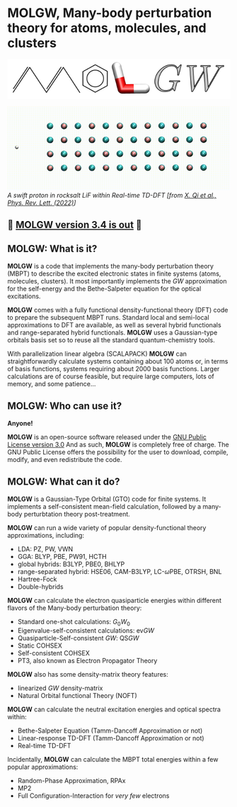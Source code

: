 # MOLGW, Many-body perturbation theory for atoms, molecules, and clusters

![MOLGW](img/molgw.png)

![proton_in_lif](img/lif_channel_ACQZ_translucent.gif)
*A swift proton in rocksalt LiF within Real-time TD-DFT [from [X. Qi et al., Phys. Rev. Lett. (2022)](http://dx.doi.org/10.1103/PhysRevLett.128.043401)]*

## :tada: [MOLGW version 3.4 is out](https://github.com/molgw/molgw/discussions/48) :tada:

## MOLGW: What is it?

**MOLGW**
is a code that implements the many-body perturbation theory (MBPT) to describe the excited electronic states in finite systems (atoms, molecules, clusters).
It most importantly implements the $GW$ approximation for the self-energy and the Bethe-Salpeter equation for the optical excitations.

**MOLGW** comes with a fully functional density-functional theory (DFT) code to prepare the subsequent MBPT runs.
Standard local and semi-local approximations to DFT are available, as well as several hybrid functionals and range-separated hybrid functionals.
**MOLGW** uses a Gaussian-type orbitals basis set so to reuse all the standard quantum-chemistry tools.

With parallelization linear algebra (SCALAPACK)
**MOLGW**
can straightforwardly calculate systems containing about 100 atoms
or, in terms of basis functions, systems requiring about 2000 basis functions.
Larger calculations are of course feasible, but require large computers, lots of memory, and some patience...



## MOLGW: Who can use it?

**Anyone!**

**MOLGW** is an open-source software released under the [GNU Public License version 3.0](http://www.gnu.org/licenses/gpl.html)
And as such, **MOLGW** is completely free of charge. 
The GNU Public License offers the possibility for the user to download, compile, modify, and even redistribute the code.



## MOLGW: What can it do?


**MOLGW** is a Gaussian-Type Orbital (GTO) code for finite systems.
It implements a self-consistent mean-field calculation, followed by a many-body perturbtation theory post-treatment.

**MOLGW** can run a wide variety of popular density-functional theory approximations, including:

- LDA: PZ, PW, VWN
- GGA: BLYP, PBE, PW91, HCTH
- global hybrids: B3LYP, PBE0, BHLYP
- range-separated hybrid: HSE06, CAM-B3LYP, LC-$\omega$PBE, OTRSH, BNL
- Hartree-Fock
- Double-hybrids

**MOLGW** can calculate the electron quasiparticle energies within different flavors of the Many-body perturbation theory:

- Standard one-shot calculations: $G_0W_0$
- Eigenvalue-self-consistent calculations: ev$GW$
- Quasiparticle-Self-consistent $GW$: QS$GW$
- Static COHSEX
- Self-consistent COHSEX
- PT3, also known as Electron Propagator Theory


**MOLGW** also has some density-matrix theory features:

- linearized $GW$ density-matrix
- Natural Orbital functional Theory (NOFT)


**MOLGW** can calculate the neutral excitation energies and optical spectra within:

- Bethe-Salpeter Equation (Tamm-Dancoff Approximation or not)
- Linear-response TD-DFT (Tamm-Dancoff Approximation or not)
- Real-time TD-DFT

Incidentally, **MOLGW** can calculate the MBPT total energies within a few popular approximations:

- Random-Phase Approximation, RPAx
- MP2
- Full Configuration-Interaction for *very few* electrons


